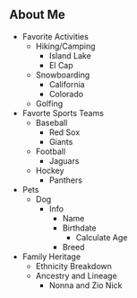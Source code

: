 ## About Me
- Favorite Activities
  - Hiking/Camping
    - Island Lake
    - El Cap
  - Snowboarding
    - California 
    - Colorado
  - Golfing
- Favorte Sports Teams
  - Baseball
    - Red Sox
    - Giants
  - Football
    - Jaguars
  - Hockey
    - Panthers
- Pets
  - Dog
    - Info
      - Name
      - Birthdate
        - Calculate Age
      - Breed
- Family Heritage
  - Ethnicity Breakdown
  - Ancestry and Lineage
    - Nonna and Zio Nick